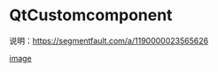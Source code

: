 # QtCustomcomponent

说明：https://segmentfault.com/a/1190000023565626

[image](‪C:\Users\DELL\Desktop\1.jpg)
